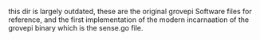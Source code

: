 this dir is largely outdated, these are the original grovepi Software files for reference, and the first implementation of the modern incarnaation of the grovepi binary which is the sense.go file.
